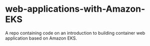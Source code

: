 # web-applications-with-Amazon-EKS
A repo containing code on an introduction to building container web application based on Amazon EKS.
